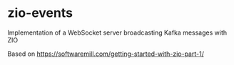 # zio-events
Implementation of a WebSocket server broadcasting Kafka messages with ZIO

Based on https://softwaremill.com/getting-started-with-zio-part-1/
